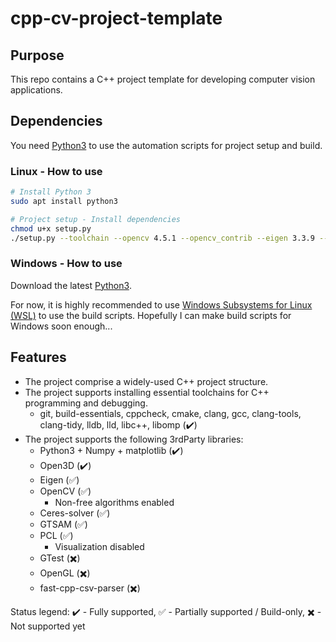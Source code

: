 # cpp-cv-project-template

## Purpose

This repo contains a C++ project template for developing computer vision applications.

## Dependencies

You need [Python3](https://www.python.org/) to use the automation scripts for project setup and build.

### Linux - How to use

```bash
# Install Python 3
sudo apt install python3

# Project setup - Install dependencies
chmod u+x setup.py
./setup.py --toolchain --opencv 4.5.1 --opencv_contrib --eigen 3.3.9 --ceres 2.0.0 --gtsam 4.0.3 --python3 --open3d

```

### Windows - How to use

Download the latest [Python3](https://www.python.org/downloads/windows/).

For now, it is highly recommended to use [Windows Subsystems for Linux (WSL)](https://docs.microsoft.com/en-gb/windows/wsl/install-win10) to use the build scripts. Hopefully I can make build scripts for Windows soon enough...

## Features

- The project comprise a widely-used C++ project structure.
- The project supports installing essential toolchains for C++ programming and debugging.
   - git, build-essentials, cppcheck, cmake, clang, gcc, clang-tools, clang-tidy, lldb, lld, libc++, libomp (:heavy_check_mark:)
- The project supports the following 3rdParty libraries:
   - Python3 + Numpy + matplotlib (:heavy_check_mark:)
   - Open3D (:heavy_check_mark:)
   - Eigen (:white_check_mark:)
   - OpenCV (:white_check_mark:)
      - Non-free algorithms enabled
   - Ceres-solver (:white_check_mark:)
   - GTSAM (:white_check_mark:)
   - PCL (:white_check_mark:)
      - Visualization disabled
   - GTest (:heavy_multiplication_x:)
   - OpenGL (:heavy_multiplication_x:)
   - fast-cpp-csv-parser (:heavy_multiplication_x:)

Status legend:
:heavy_check_mark: - Fully supported, 
:white_check_mark: - Partially supported / Build-only, 
:heavy_multiplication_x: - Not supported yet
